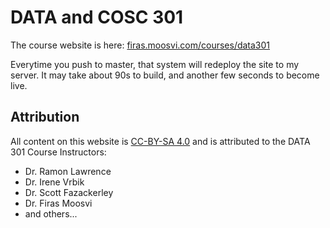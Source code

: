 # DATA and COSC 301

The course website is here: [firas.moosvi.com/courses/data301](https://firas.moosvi.com/courses/data301)

Everytime you push to master, that system will redeploy the site to my server.
It may take about 90s to build, and another few seconds to become live.

## Attribution

All content on this website is [CC-BY-SA 4.0](https://creativecommons.org/licenses/by-sa/4.0/) and is attributed to the DATA 301 Course Instructors:

- Dr. Ramon Lawrence
- Dr. Irene Vrbik
- Dr. Scott Fazackerley
- Dr. Firas Moosvi
- and others...
